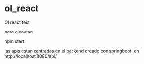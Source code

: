 # ol_react
Ol react test


para ejecutar:

npm start

las apis estan centradas en el backend creado con springboot, en  http://localhost:8080/api/
